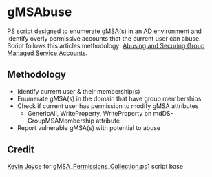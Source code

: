 # gMSAbuse
PS script designed to enumerate gMSA(s) in an AD environment and identify overly permissive accounts that the current user can abuse.<br>
Script follows this articles methodology: [Abusing and Securing Group Managed Service Accounts](https://blog.netwrix.com/2022/10/13/group-managed-service-accounts-gmsa/).

## Methodology
- Identify current user & their membership(s)
- Enumerate gMSA(s) in the domain that have group memberships
- Check if current user has permission to modify gMSA attributes
  - GenericAll, WriteProperty, WriteProperty on mdDS-GroupMSAMembership attribute
- Report vulnerable gMSA(s) with potential to abuse

## Credit
[Kevin Joyce](https://github.com/kdejoyce) for [gMSA_Permissions_Collection.ps1](https://gist.github.com/kdejoyce/f0b8f521c426d04740148d72f5ea3f6f#file-gmsa_permissions_collection-ps1) script base

